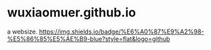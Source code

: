 # wuxiaomuer.github.io
a websize.
https://img.shields.io/badge/%E6%A0%87%E9%A2%98-%E5%86%85%E5%AE%B9-blue?style=flat&logo=github
